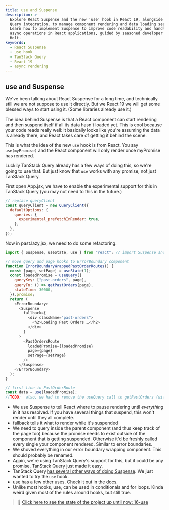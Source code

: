 ```yaml
---
title: use and Suspense
description: >-
  Explore React Suspense and the new 'use' hook in React 19, alongside TanStack
  Query integration, to manage component rendering and data loading seamlessly.
  Learn how to implement Suspense to improve code readability and handling of
  async operations in React applications, guided by seasoned developer Brian
  Holt.
keywords:
  - React Suspense
  - use hook
  - TanStack Query
  - React 19
  - async rendering
---
```


## use and Suspense

We've been talking about React Suspense for a long time, and technically still we are not suppose to use it directly. But we React 19 we will get some blessed ways to start using it. (Some libraries already use it.)

The idea behind Suspense is that a React component can start rendering and then suspend itself if all its data hasn't loaded yet. This is cool because your code reads really well: it basically looks like you're assuming the data is already there, and React takes care of getting it behind the scene.

This is what the idea of the new `use` hook is from React. You say `use(myPromise)` and the React component will only render once myPromise has rendered.

Luckily TanStack Query already has a few ways of doing this, so we're going to use that. But just know that `use` works with any promise, not just TanStack Query.

First open App.jsx, we have to enable the experimental support for this in TanStack Query (you may not need to this in the future.)

```javascript
// replace queryClient
const queryClient = new QueryClient({
  defaultOptions: {
    queries: {
      experimental_prefetchInRender: true,
    },
  },
});
```

Now in past.lazy.jsx, we need to do some refactoring.

```javascript
import { Suspense, useState, use } from "react"; // import Suspense and use

// move query and page hooks to ErrorBoundary component
function ErrorBoundaryWrappedPastOrderRoutes() {
  const [page, setPage] = useState(1);
  const loadedPromise = useQuery({
    queryKey: ["past-orders", page],
    queryFn: () => getPastOrders(page),
    staleTime: 30000,
  }).promise;
  return (
    <ErrorBoundary>
      <Suspense
        fallback={
          <div className="past-orders">
            <h2>Loading Past Orders …</h2>
          </div>
        }
      >
        <PastOrdersRoute
          loadedPromise={loadedPromise}
          page={page}
          setPage={setPage}
        />
      </Suspense>
    </ErrorBoundary>
  );
}

// first line in PastOrderRoute
const data = use(loadedPromise);
//TODO:  also, we had to remove the useQuery call to getPastOrders (with an S), and the related if (isLoading) return statement
```

- We use Suspense to tell React where to pause rendering until _everything_ in it has resolved. If you have several things that suspend, this won't render until they all complete.
- fallback tells it what to render while it's suspended
- We need to query inside the parent component (and thus keep track of the page too) because the promise needs to exist outside of the component that is getting suspended. Otherwise it'd be freshly called every single your component rendered. Similar to error boundaries.
- We shoved everything in our error boundary wrapping component. This should probably be renamed.
- Again, we're using TanStack Query's support for this, but it could be any promise. TanStack Query just made it easy.
- TanStack Query [has several other ways of doing Suspense][tsq-suspense]. We just wanted to try the `use` hook.
- [use][use] has a few other uses. Check it out in the docs.
- Unlike most hooks, use, can be used in conditionals and for loops. Kinda weird given most of the rules around hooks, but still true.

> 🏁 [Click here to see the state of the project up until now: 16-use][step]

[step]: https://github.com/btholt/citr-v9-project/tree/master/16-use
[tsq-suspense]: https://tanstack.com/query/v5/docs/framework/react/guides/suspense
[use]: https://react.dev/reference/react/use
